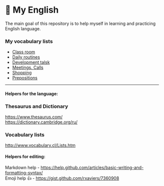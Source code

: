 # :closed_book: My English
The main goal of this repository is to help myself in learning and practicing English language.

### My vocabulary lists
- [Class room](https://github.com/Diligens/english/issues/1)
- [Daily routines](https://github.com/Diligens/english/issues/2)
- [Development talsk](https://github.com/Diligens/english/issues/3)
- [Meetings. Calls](https://github.com/Diligens/english/issues/4)
- [Shopping](https://github.com/Diligens/english/issues/5)
- [Prepositions](https://github.com/Diligens/english/issues/6)

-----------------------------------------------------------------------------------------------------------------
#### Helpers for the language:
### Thesaurus and Dictionary 
https://www.thesaurus.com/ \
https://dictionary.cambridge.org/ru/
### Vocabulary lists 
http://www.vocabulary.cl/Lists.htm

#### Helpers for editing:
Markdown help - https://help.github.com/articles/basic-writing-and-formatting-syntax/ \
Emoji help :thumbsup: - https://gist.github.com/rxaviers/7360908 
